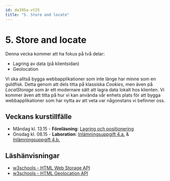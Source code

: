 ```yaml
---
id: da395a-vt25
title: "5. Store and locate"
---
```


# 5. Store and locate

Denna vecka kommer att ha fokus på två delar:

* Lagring av data (på klientsidan)
* Geolocation

Vi ska alltså bygga webbapplikationer som inte länge har minne som en guldfisk. Detta genom att dels titta på klassiska *Cookies*, men även på *LocalStorage* som är ett modernare sätt att lagra data lokalt hos klienten. Vi kommer även att titta på hur vi kan använda vår enhets plats för att bygga webbapplikationer som har nytta av att veta var någonstans vi befinner oss.

## Veckans kurstillfälle

- Måndag kl. 13.15 - **Föreläsning**: [Lagring och positionering](../f1/)
- Onsdag kl. 08.15 - **Laboration**: [Inlämningsuppgift 4.a.](../i1/) & [Inlämningsuppgift 4.b.](../i2/)

## Läshänvisningar

- [w3schools - HTML Web Storage API](https://www.w3schools.com/html/html5_webstorage.asp)
- [w3schools - HTML Geolocation API](https://www.w3schools.com/html/html5_geolocation.asp)